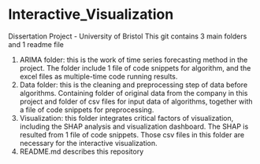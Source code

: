 # Interactive_Visualization
Dissertation Project - University of Bristol
This git contains 3 main folders and 1 readme file
1. ARIMA folder: this is the work of time series forecasting method in the project. The folder include 1 file of code snippets for algorithm, and the excel files as multiple-time code running results.
2. Data folder: this is the cleaning and preprocessing step of data before algorithms. Containing folder of original data from the company in this project and folder of csv files for input data of algorithms, together with a file of code snippets for preprocessing.
3. Visualization: this folder integrates critical factors of visualization, including the SHAP analysis and visualization dashboard. The SHAP is resulted from 1 file of code snippets. Those csv files in this folder are necessary for the interactive visualization.
4. README.md describes this repository
